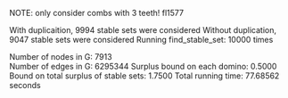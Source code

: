 NOTE: only consider combs with 3 teeth! 
fl1577

With duplicaition, 9994 stable sets were considered 
Without duplication, 9047 stable sets were considered 
Running find_stable_set: 10000 times 

Number of nodes in G: 7913  
Number of edges in G: 6295344 
Surplus bound on each domino: 0.5000 
Bound on total surplus of stable sets: 1.7500 
Total running time: 77.68562 seconds